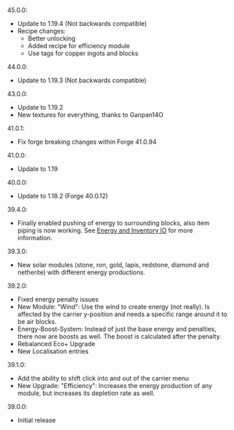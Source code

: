 45.0.0:
- Update to 1.19.4 (Not backwards compatible)
- Recipe changes:
  - Better unlocking
  - Added recipe for efficiency module
  - Use tags for copper ingots and blocks

44.0.0:
  - Update to 1.19.3 (Not backwards compatible)

43.0.0:
  - Update to 1.19.2
  - New textures for everything, thanks to Ganpan14O

41.0.1:
  - Fix forge breaking changes within Forge 41.0.94

41.0.0:
  - Update to 1.19

40.0.0:
  - Update to 1.18.2 (Forge 40.0.12)

39.4.0:
  - Finally enabled pushing of energy to surrounding blocks, also item piping is now working. See [Energy and Inventory IO](#energy-and-inventory-io) for more information.

39.3.0:
  - New solar modules (stone, ron, gold, lapis, redstone, diamond and netherite) with different energy productions.

39.2.0:
  - Fixed energy penalty issues
  - New Module: "Wind": Use the wind to create energy (not really). Is affected by the carrier y-position and needs a specific range around it to be air blocks.
  - Energy-Boost-System: Instead of just the base energy and penalties, there now are boosts as well. The boost is calculated after the penalty.
  - Rebalanced Eco+ Upgrade
  - New Localisation entries

39.1.0:
  - Add the ability to shift click into and out of the carrier menu
  - New Upgrade: "Efficiency": Increases the energy production of any module, but increases its depletion rate as well.

39.0.0:
  - Initial release
